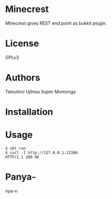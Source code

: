 # Minecrest

Minecrest gives REST end point as bukkit plugin.

# License

GPLv3

# Authors

Tatsuhiro Ujihisa
Super Momonga

# Installation


# Usage

    $ sbt run
    $ curl -I http://127.0.0.1:12380
    HTTP/1.1 200 OK


# Panya-
nya-n
